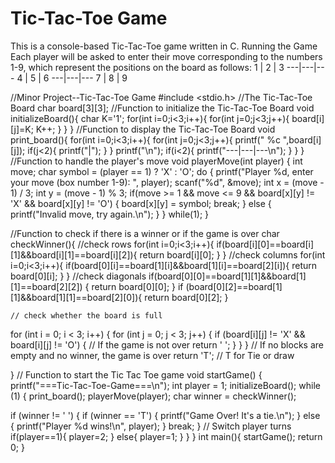 # Tic-Tac-Toe Game
This is a console-based Tic-Tac-Toe game written in C.
Running the Game
 Each player will be asked to enter their move corresponding to the numbers 1-9, which represent the positions on the board as follows:
 1 | 2 | 3
---|---|---
 4 | 5 | 6
---|---|---
 7 | 8 | 9

//Minor Project--Tic-Tac-Toe Game
#include <stdio.h>
//The Tic-Tac-Toe Board
char board[3][3];
//Function to initialize the Tic-Tac-Toe Board
void initializeBoard(){
    char K='1';
    for(int i=0;i<3;i++){
        for(int j=0;j<3;j++){
            board[i][j]=K;
            K++; 
        }
    }
}
//Function to display the Tic-Tac-Toe Board
void print_board(){
    for(int i=0;i<3;i++){
        for(int j=0;j<3;j++){
            printf(" %c ",board[i][j]);
            if(j<2){
                printf("|");
            }
        }
        printf("\n");
        if(i<2){
                printf("---|---|---\n");
            }
    }
}
//Function to handle the player's move
void playerMove(int player) {
    int move;
    char symbol = (player == 1) ? 'X' : 'O';
    do {
        printf("Player %d, enter your move (box number 1-9): ", player);
        scanf("%d", &move);
        int x = (move - 1) / 3;
        int y = (move - 1) % 3;
        if(move >= 1 && move <= 9 && board[x][y] != 'X' && board[x][y] != 'O') {
            board[x][y] = symbol;
            break;
        } else {
            printf("Invalid move, try again.\n");
        }
    } while(1);
}

//Function to check if there is a winner or if the game is over
char checkWinner(){
    //check rows
    for(int i=0;i<3;i++){
        if(board[i][0]==board[i][1]&&board[i][1]==board[i][2]){
            return board[i][0];
        }
    }
    //check columns
    for(int i=0;i<3;i++){
        if(board[0][i]==board[1][i]&&board[1][i]==board[2][i]){
            return board[0][i];
        }
    }
    //check diagonals
     if(board[0][0]==board[1][1]&&board[1][1]==board[2][2]) {
        return board[0][0];
    }
    if (board[0][2]==board[1][1]&&board[1][1]==board[2][0]){
        return board[0][2];
    }
    
    // check whether the board is full
  for (int i = 0; i < 3; i++) {
    for (int j = 0; j < 3; j++) {
        if (board[i][j] != 'X' && board[i][j] != 'O') {
            // If the game is not over
            return ' ';
        }
    }
  }
    // If no blocks are empty and no winner, the game is over
    return 'T';  // T for Tie or draw

}
// Function to start the Tic Tac Toe game
void startGame() {
    printf("===Tic-Tac-Toe-Game===\n");
    int player = 1;
    initializeBoard();
     while (1) {
        print_board();
        playerMove(player);
        char winner = checkWinner();

 if (winner != ' ') {
            if (winner == 'T') {
                printf("Game Over! It's a tie.\n");
            } else {
                printf("Player %d wins!\n", player);
            }
            break;
        }
        // Switch player turns
        if(player==1){
            player=2;
        }
        else{
            player=1;
        }
    }
}
int main(){
    startGame();
    return 0;
}

